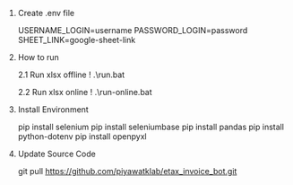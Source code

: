 1. Create .env file

   USERNAME_LOGIN=username
   PASSWORD_LOGIN=password
   SHEET_LINK=google-sheet-link

2. How to run

   2.1 Run xlsx offline
   ! .\run.bat

   2.2 Run xlsx online
   ! .\run-online.bat

3. Install Environment
   
   pip install selenium
   pip install seleniumbase
   pip install pandas
   pip install python-dotenv
   pip install openpyxl

4. Update Source Code

   git pull https://github.com/piyawatklab/etax_invoice_bot.git
